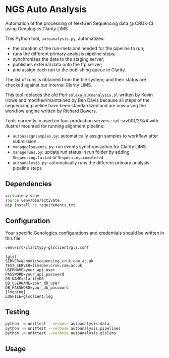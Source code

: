 # NGS Auto Analysis

Automation of the processing of NextGen Sequencing data @ CRUK-CI using Genologics Clarity LiMS

This Python tool, `autoanalysis.py`, automatizes:
- the creation of the run-meta.xml needed for the pipeline to run;
- runs the different primary analysis pipeline steps;
- synchronizes the data to the staging server;
- publishes external data onto the ftp server;
- and assign each run to the publishing queue in Clarity.

The list of runs is obtained from the file system; and their status are checked against our internal Clarity LiMS.

This tool replaces the old Perl `solexa_autoanalysis.pl` written by Kevin Howe and modified/maintained by Ben Davis
because all steps of the sequencing pipeline have been standardized and are now using the workflow engine written by Richard Bowers.

Tools currently in used on four production servers : sol-srv001/2/3/4 with /lustre/ mounted for running alignment pipeline:
- `autoassignsamples.py`: automatically assign samples to workflow after submission
- `manageglsevents.py`: run events synchronization for Clarity LiMS
- `manageruns.py`: update run status in run folder by adding `Sequencing.failed` or `Sequencing.completed`
- `autoanalysis.py`: automatically runs the different primary analysis pipeline steps

## Dependencies

```bash
virtualenv venv
source venv/bin/activate
pip install -r requirements.txt
```

## Configuration

Your specific Genologics configurations and credentials should be written in this file:

```bash
venv/src/claritypy-glsclient/gls.conf
```

```
[gls]
SERVER=genomicsequencing.cruk.cam.ac.uk
TEST_SERVER=limsdev.cruk.cam.ac.uk
USERNAME=your_api_user
PASSWORD=your_api_password
DB_NAME=clarityDB
DB_USERNAME=your_db_user
DB_PASSWORD=your_db_password
[logging]
LOGFILE=glsclient.log
```

## Testing

```bash
python -m unittest --verbose autoanalysis.data
python -m unittest --verbose autoanalysis.pipelines
python -m unittest --verbose autoanalysis.glslims
```

## Usage
